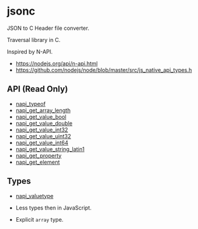 # jsonc

JSON to C Header file converter.

Traversal library in C.

Inspired by N-API.
* https://nodejs.org/api/n-api.html
* https://github.com/nodejs/node/blob/master/src/js_native_api_types.h

## API (Read Only)

* [napi_typeof](https://nodejs.org/docs/latest/api/n-api.html#n_api_napi_typeof)
* [napi_get_array_length](https://nodejs.org/docs/latest/api/n-api.html#n_api_napi_get_array_length)
* [napi_get_value_bool](https://nodejs.org/docs/latest/api/n-api.html#n_api_napi_get_value_bool)
* [napi_get_value_double](https://nodejs.org/docs/latest/api/n-api.html#n_api_napi_get_value_double)
* [napi_get_value_int32](https://nodejs.org/docs/latest/api/n-api.html#n_api_napi_get_value_int32)
* [napi_get_value_uint32](https://nodejs.org/docs/latest/api/n-api.html#n_api_napi_get_value_uint32)
* [napi_get_value_int64](https://nodejs.org/docs/latest/api/n-api.html#n_api_napi_get_value_int64)
* [napi_get_value_string_latin1](https://nodejs.org/docs/latest/api/n-api.html#n_api_napi_get_value_string_latin1)
* [napi_get_property](https://nodejs.org/docs/latest/api/n-api.html#n_api_napi_get_property)
* [napi_get_element](https://nodejs.org/docs/latest/api/n-api.html#n_api_napi_get_element)

## Types

* [napi_valuetype](https://nodejs.org/docs/latest/api/n-api.html#n_api_napi_valuetype)

* Less types then in JavaScript.
* Explicit `array` type.
